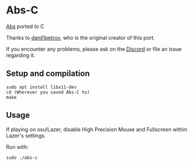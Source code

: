 # Abs-C
[Abs](https://github.com/sciboy12/Abs) ported to C

Thanks to [danil1petrov](https://github.com/danil1petrov), who is the original creator of this port.

If you encounter any problems, please ask on the [Discord](https://discord.gg/vKJfPyU) or file an issue regarding it.

## Setup and compilation
```
sudo apt install libx11-dev
cd (Wherever you saved Abs-C to)
make
```


## Usage

If playing on osu!Lazer, disable High Precision Mouse and Fullscreen within Lazer's settings.

Run with:
```
sudo ./abs-c
```
